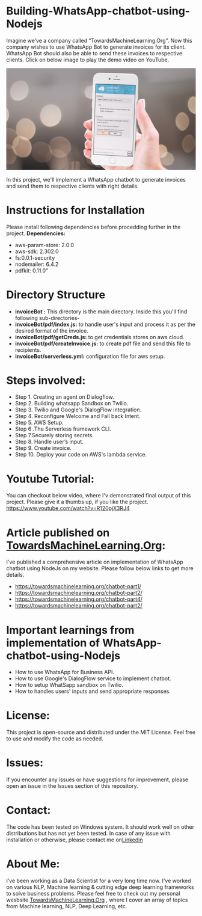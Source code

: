 # Building-WhatsApp-chatbot-using-Nodejs

Imagine we’ve a company called “TowardsMachineLearning.Org”. Now this company wishes to use WhatsApp Bot to generate invoices for its client. WhatsApp Bot should also be able to send these invoices to respective clients. Click on below image to play the demo video on YouTube.

[![WhatsApp-chatbot](https://github.com/Praveen76/Building-chatbot-using-Nodejs/blob/master/invoiceBot/WhatsApp%20chatbot.webp)](https://www.youtube.com/watch?v=R120pjX3RJ4)

In this project, we'll implement a WhatsApp chatbot to generate invoices and send them to respective clients with right details.

# Instructions for Installation
Please install following dependencies before procedding further in the project.
**Dependencies:**
  * aws-param-store: 2.0.0  
  * aws-sdk: 2.302.0  
  * fs:0.0.1-security  
  * nodemailer: 6.4.2  
  * pdfkit: 0.11.0"

# Directory Structure
* **invoiceBot :** This directory is the main directory. Inside this you'll find following sub-directories-
* **invoiceBot/pdf/index.js:** to handle user's input and process it as per the desired format of the invoice.
* **invoiceBot/pdf/getCreds.js:** to get credentials stores on aws cloud.
* **invoiceBot/pdf/createInvoice.js:** to create pdf file and send this file to recipients.
* **invoiceBot/serverless.yml:** configuration file for aws setup.

# **Steps involved:**
   * Step 1. Creating an agent on Dialogflow.
   * Step 2. Building whatsapp Sandbox on Twilio.
   * Step 3. Twilio and Google's DialogFlow integration.
   * Step 4. Reconfigure Welcome and Fall back Intent.
   * Step 5. AWS Setup.
   * Step 6 .The Serverless framework CLI.
   * Step 7.Securely storing secrets.
   * Step 8. Handle user’s input.
   * Step 9. Create invoice.
   * Step 10. Deploy your code on AWS's lambda service.


# Youtube Tutorial:
You can checkout below video, where I'v demonstrated final output of this project. Please give it a thumbs up, if you like the project.
https://www.youtube.com/watch?v=R120pjX3RJ4


# **Article published on [TowardsMachineLearning.Org](https://towardsmachinelearning.org/):** 
I've published a comprehensive article on implementation of WhatsApp chatbot using NodeJs on my website. Please follow below links to get more details.
   * https://towardsmachinelearning.org/chatbot-part1/
   * https://towardsmachinelearning.org/chatbot-part2/
   * https://towardsmachinelearning.org/chatbot-part4/
   * https://towardsmachinelearning.org/chatbot-part2/

# **Important learnings from implementation of WhatsApp-chatbot-using-Nodejs**
   * How to use WhatsApp for Business API.
   * How to use Google's DialogFlow service to implement chatbot.
   * How to setup WhatSapp sandbox on Twilio.
   * How to handles users' inputs and send appropriate responses.

# License:
This project is open-source and distributed under the MIT License. Feel free to use and modify the code as needed.

# Issues:
If you encounter any issues or have suggestions for improvement, please open an issue in the Issues section of this repository.

# Contact:
The code has been tested on Windows system. It should work well on other distributions but has not yet been tested. In case of any issue with installation or otherwise, please contact me on[Linkedin](https://www.linkedin.com/in/praveen-kumar-anwla-49169266/)

# **About Me:**
I’ve been working as a Data Scientist for a very long time now. I've worked on various NLP, Machine learning & cutting edge deep learning frameworks to solve business problems. Please feel free to check out my personal wesbsite [TowardsMachineLearning.Org](https://towardsmachinelearning.org/) , where I cover an array of topics from Machine learning, NLP, Deep Learning, etc.
